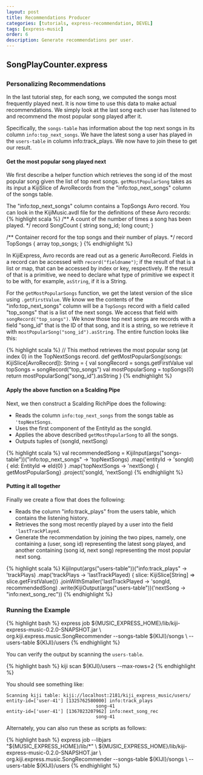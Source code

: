 ```yaml
---
layout: post
title: Recommendations Producer
categories: [tutorials, express-recommendation, DEVEL]
tags: [express-music]
order: 6
description: Generate recommendations per user.
---
```


<div id="accordion-container">
  <h2 class="accordion-header"> SongPlayCounter.express </h2>
  <div class="accordion-content">
    <script src="http://gist-it.appspot.com/github/kijiproject/kiji-express-music/raw/{{site.music_express_DEVEL_branch}}/src/main/scala/org/kiji/express/music/SongRecommender.scala"> </script>
  </div>
</div>

<h3 style="margin-top:0px;padding-top:10px;">Personalizing Recommendations</h3>

In the last tutorial step, for each song, we computed the songs most frequently played next. It is now time
to use this data to make actual recommendations. We simply look at the last song each user has listened
to and recommend the most popular song played after it.

Specifically, the `songs-table` has information about the top next songs in its column
`info:top_next_songs`. We have the latest song a user has played in the `users-table` in column info:track_plays.
We now have to join these to get our result.

#### Get the most popular song played next

We first describe a helper function which retrieves the song id of the most popular song given the list of top
next songs. `getMostPopularSong` takes as its input a KijiSlice of AvroRecords from the "info:top_next_songs"
column of the songs table.

The "info:top_next_songs" column contains a TopSongs Avro record.  You can look in the KijiMusic.avdl file for
the definitions of these Avro records:
{% highlight scala %}
  /** A count of the number of times a song has been played. */
  record SongCount {
    string song_id;
    long count;
  }

  /** Container record for the top songs and their number of plays. */
  record TopSongs {
     array<SongCount> top_songs;
  }
{% endhighlight %}

In KijiExpress, Avro records are read out as a generic AvroRecord.  Fields in a record can
be accessed with `record("fieldname")`; if the result of that is a list or map, that can be
accessed by index or key, respectively.  If the result of that is a primitive, we need to declare
what type of primitive we expect it to be with, for example, `asString`, if it is a String.


For the `getMostPopularSongs` function, we get the latest version of the slice using
`.getFirstValue`.  We know we the contents of the "info:top_next_songs" column
will be a `TopSongs` record with a field called "top_songs" that is a list of the next songs.  We
access that field with `songRecord("top_songs")`.  We know those top next songs are records with
a field "song_id" that is the ID of that song, and it is a string, so we retrieve it with
`mostPopularSong("song_id").asString`.  The entire function looks like this:

{% highlight scala %}
  // This method retrieves the most popular song (at index 0) in the TopNextSongs record.
  def getMostPopularSong(songs: KijiSlice[AvroRecord]): String = {
    val songRecord = songs.getFirstValue
    val topSongs = songRecord("top_songs")
    val mostPopularSong = topSongs(0)
    return mostPopularSong("song_id").asString
  }
{% endhighlight %}

#### Apply the above function on a Scalding Pipe

Next, we then construct a Scalding RichPipe does the following:

* Reads the column `info:top_next_songs` from the songs table as `'topNextSongs`.
* Uses the first component of the EntityId as the songId.
* Applies the above described `getMostPopularSong` to all the songs.
* Outputs tuples of (songId, nextSong)

{% highlight scala %}
  val recommendedSong = KijiInput(args("songs-table"))("info:top_next_songs" -> 'topNextSongs)
    .map('entityId -> 'songId) { eId: EntityId => eId(0) }
    .map('topNextSongs -> 'nextSong) { getMostPopularSong}
    .project('songId, 'nextSong)
{% endhighlight %}

#### Putting it all together

Finally we create a flow that does the following:

* Reads the column "info:track_plays" from the users table, which contains the listening history.
* Retrieves the song most recently played by a user into the field `'lastTrackPlayed`.
* Generate the recommendation by joining the two pipes, namely, one containing a (user, song id)
representing the latest song played, and another containing (song id, next song) representing the
most popular next song.

{% highlight scala %}
  KijiInput(args("users-table"))("info:track_plays" -> 'trackPlays)
      .map('trackPlays -> 'lastTrackPlayed) {
           slice: KijiSlice[String] => slice.getFirstValue()}
      .joinWithSmaller('lastTrackPlayed -> 'songId, recommendedSong)
      .write(KijiOutput(args("users-table"))('nextSong -> "info:next_song_rec"))
{% endhighlight %}

### Running the Example

<div class="userinput">
{% highlight bash %}
express job ${MUSIC_EXPRESS_HOME}/lib/kiji-express-music-0.2.0-SNAPSHOT.jar \
    org.kiji.express.music.SongRecommender --songs-table ${KIJI}/songs \
    --users-table ${KIJI}/users
{% endhighlight %}
</div>

You can verify the output by scanning the `users-table`.

<div class="userinput">
{% highlight bash %}
kiji scan ${KIJI}/users --max-rows=2
{% endhighlight %}
</div>

You should see something like:

    Scanning kiji table: kiji://localhost:2181/kiji_express_music/users/
    entity-id=['user-41'] [1325762580000] info:track_plays
                                     song-41
    entity-id=['user-41'] [1367023207962] info:next_song_rec
                                     song-41

Alternately, you can also run these as scripts as follows:

<div class="userinput">
{% highlight bash %}
express job --libjars "${MUSIC_EXPRESS_HOME}/lib/*" \
    ${MUSIC_EXPRESS_HOME}/lib/kiji-express-music-0.2.0-SNAPSHOT.jar \
    org.kiji.express.music.SongRecommender --songs-table ${KIJI}/songs \
    --users-table ${KIJI}/users
{% endhighlight %}
</div>

